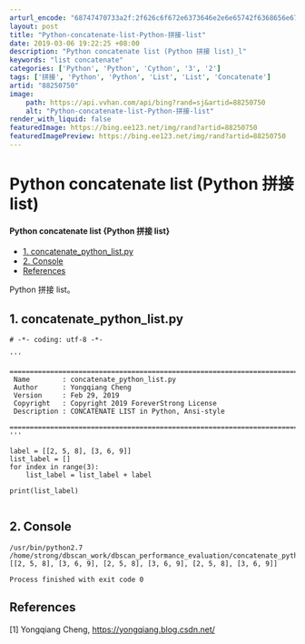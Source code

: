 ```yaml
---
arturl_encode: "68747470733a2f:2f626c6f672e6373646e2e6e65742f6368656e677971313136:2f61727469636c652f64657461696c732f3838323530373530"
layout: post
title: "Python-concatenate-list-Python-拼接-list"
date: 2019-03-06 19:22:25 +08:00
description: "Python concatenate list (Python 拼接 list)_l"
keywords: "list concatenate"
categories: ['Python', 'Python', 'Cython', '3', '2']
tags: ['拼接', 'Python', 'Python', 'List', 'List', 'Concatenate']
artid: "88250750"
image:
    path: https://api.vvhan.com/api/bing?rand=sj&artid=88250750
    alt: "Python-concatenate-list-Python-拼接-list"
render_with_liquid: false
featuredImage: https://bing.ee123.net/img/rand?artid=88250750
featuredImagePreview: https://bing.ee123.net/img/rand?artid=88250750
---
```


# Python concatenate list (Python 拼接 list)

#### Python concatenate list {Python 拼接 list}

* [1. concatenate_python_list.py](#1_concatenate_python_listpy_4)
* [2. Console](#2_Console_28)
* [References](#References_37)

Python 拼接 list。

## 1. concatenate_python_list.py

```
# -*- coding: utf-8 -*-

'''
 ============================================================================
 Name        : concatenate_python_list.py
 Author      : Yongqiang Cheng
 Version     : Feb 29, 2019
 Copyright   : Copyright 2019 ForeverStrong License
 Description : CONCATENATE LIST in Python, Ansi-style
 ============================================================================
'''

label = [[2, 5, 8], [3, 6, 9]]
list_label = []
for index in range(3):
    list_label = list_label + label

print(list_label)


```

## 2. Console

```
/usr/bin/python2.7 /home/strong/dbscan_work/dbscan_performance_evaluation/concatenate_python_list.py
[[2, 5, 8], [3, 6, 9], [2, 5, 8], [3, 6, 9], [2, 5, 8], [3, 6, 9]]

Process finished with exit code 0

```

## References

[1] Yongqiang Cheng,
<https://yongqiang.blog.csdn.net/>